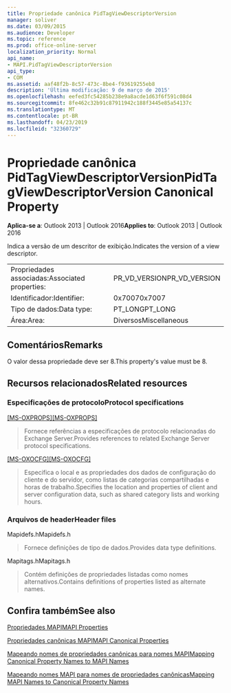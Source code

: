 ```yaml
---
title: Propriedade canônica PidTagViewDescriptorVersion
manager: soliver
ms.date: 03/09/2015
ms.audience: Developer
ms.topic: reference
ms.prod: office-online-server
localization_priority: Normal
api_name:
- MAPI.PidTagViewDescriptorVersion
api_type:
- COM
ms.assetid: aaf48f2b-8c57-473c-8be4-f93619255eb8
description: 'Última modificação: 9 de março de 2015'
ms.openlocfilehash: eefed3fc54285b238e9a8acde1d63f6f591c08d4
ms.sourcegitcommit: 8fe462c32b91c87911942c188f3445e85a54137c
ms.translationtype: MT
ms.contentlocale: pt-BR
ms.lasthandoff: 04/23/2019
ms.locfileid: "32360729"
---
```

# <a name="pidtagviewdescriptorversion-canonical-property"></a><span data-ttu-id="ec0ec-103">Propriedade canônica PidTagViewDescriptorVersion</span><span class="sxs-lookup"><span data-stu-id="ec0ec-103">PidTagViewDescriptorVersion Canonical Property</span></span>

  
  
<span data-ttu-id="ec0ec-104">**Aplica-se a**: Outlook 2013 | Outlook 2016</span><span class="sxs-lookup"><span data-stu-id="ec0ec-104">**Applies to**: Outlook 2013 | Outlook 2016</span></span> 
  
<span data-ttu-id="ec0ec-105">Indica a versão de um descritor de exibição.</span><span class="sxs-lookup"><span data-stu-id="ec0ec-105">Indicates the version of a view descriptor.</span></span>
  
|||
|:-----|:-----|
|<span data-ttu-id="ec0ec-106">Propriedades associadas:</span><span class="sxs-lookup"><span data-stu-id="ec0ec-106">Associated properties:</span></span>  <br/> |<span data-ttu-id="ec0ec-107">PR_VD_VERSION</span><span class="sxs-lookup"><span data-stu-id="ec0ec-107">PR_VD_VERSION</span></span>  <br/> |
|<span data-ttu-id="ec0ec-108">Identificador:</span><span class="sxs-lookup"><span data-stu-id="ec0ec-108">Identifier:</span></span>  <br/> |<span data-ttu-id="ec0ec-109">0x7007</span><span class="sxs-lookup"><span data-stu-id="ec0ec-109">0x7007</span></span>  <br/> |
|<span data-ttu-id="ec0ec-110">Tipo de dados:</span><span class="sxs-lookup"><span data-stu-id="ec0ec-110">Data type:</span></span>  <br/> |<span data-ttu-id="ec0ec-111">PT_LONG</span><span class="sxs-lookup"><span data-stu-id="ec0ec-111">PT_LONG</span></span>  <br/> |
|<span data-ttu-id="ec0ec-112">Área:</span><span class="sxs-lookup"><span data-stu-id="ec0ec-112">Area:</span></span>  <br/> |<span data-ttu-id="ec0ec-113">Diversos</span><span class="sxs-lookup"><span data-stu-id="ec0ec-113">Miscellaneous</span></span>  <br/> |
   
## <a name="remarks"></a><span data-ttu-id="ec0ec-114">Comentários</span><span class="sxs-lookup"><span data-stu-id="ec0ec-114">Remarks</span></span>

<span data-ttu-id="ec0ec-115">O valor dessa propriedade deve ser 8.</span><span class="sxs-lookup"><span data-stu-id="ec0ec-115">This property's value must be 8.</span></span>
  
## <a name="related-resources"></a><span data-ttu-id="ec0ec-116">Recursos relacionados</span><span class="sxs-lookup"><span data-stu-id="ec0ec-116">Related resources</span></span>

### <a name="protocol-specifications"></a><span data-ttu-id="ec0ec-117">Especificações de protocolo</span><span class="sxs-lookup"><span data-stu-id="ec0ec-117">Protocol specifications</span></span>

<span data-ttu-id="ec0ec-118">[[MS-OXPROPS]](https://msdn.microsoft.com/library/f6ab1613-aefe-447d-a49c-18217230b148%28Office.15%29.aspx)</span><span class="sxs-lookup"><span data-stu-id="ec0ec-118">[[MS-OXPROPS]](https://msdn.microsoft.com/library/f6ab1613-aefe-447d-a49c-18217230b148%28Office.15%29.aspx)</span></span>
  
> <span data-ttu-id="ec0ec-119">Fornece referências a especificações de protocolo relacionadas do Exchange Server.</span><span class="sxs-lookup"><span data-stu-id="ec0ec-119">Provides references to related Exchange Server protocol specifications.</span></span>
    
<span data-ttu-id="ec0ec-120">[[MS-OXOCFG]](https://msdn.microsoft.com/library/7d466dd5-c156-4da9-9a01-75c78e7e1a67%28Office.15%29.aspx)</span><span class="sxs-lookup"><span data-stu-id="ec0ec-120">[[MS-OXOCFG]](https://msdn.microsoft.com/library/7d466dd5-c156-4da9-9a01-75c78e7e1a67%28Office.15%29.aspx)</span></span>
  
> <span data-ttu-id="ec0ec-121">Especifica o local e as propriedades dos dados de configuração do cliente e do servidor, como listas de categorias compartilhadas e horas de trabalho.</span><span class="sxs-lookup"><span data-stu-id="ec0ec-121">Specifies the location and properties of client and server configuration data, such as shared category lists and working hours.</span></span>
    
### <a name="header-files"></a><span data-ttu-id="ec0ec-122">Arquivos de header</span><span class="sxs-lookup"><span data-stu-id="ec0ec-122">Header files</span></span>

<span data-ttu-id="ec0ec-123">Mapidefs.h</span><span class="sxs-lookup"><span data-stu-id="ec0ec-123">Mapidefs.h</span></span>
  
> <span data-ttu-id="ec0ec-124">Fornece definições de tipo de dados.</span><span class="sxs-lookup"><span data-stu-id="ec0ec-124">Provides data type definitions.</span></span>
    
<span data-ttu-id="ec0ec-125">Mapitags.h</span><span class="sxs-lookup"><span data-stu-id="ec0ec-125">Mapitags.h</span></span>
  
> <span data-ttu-id="ec0ec-126">Contém definições de propriedades listadas como nomes alternativos.</span><span class="sxs-lookup"><span data-stu-id="ec0ec-126">Contains definitions of properties listed as alternate names.</span></span>
    
## <a name="see-also"></a><span data-ttu-id="ec0ec-127">Confira também</span><span class="sxs-lookup"><span data-stu-id="ec0ec-127">See also</span></span>



[<span data-ttu-id="ec0ec-128">Propriedades MAPI</span><span class="sxs-lookup"><span data-stu-id="ec0ec-128">MAPI Properties</span></span>](mapi-properties.md)
  
[<span data-ttu-id="ec0ec-129">Propriedades canônicas MAPI</span><span class="sxs-lookup"><span data-stu-id="ec0ec-129">MAPI Canonical Properties</span></span>](mapi-canonical-properties.md)
  
[<span data-ttu-id="ec0ec-130">Mapeando nomes de propriedades canônicas para nomes MAPI</span><span class="sxs-lookup"><span data-stu-id="ec0ec-130">Mapping Canonical Property Names to MAPI Names</span></span>](mapping-canonical-property-names-to-mapi-names.md)
  
[<span data-ttu-id="ec0ec-131">Mapeando nomes MAPI para nomes de propriedades canônicas</span><span class="sxs-lookup"><span data-stu-id="ec0ec-131">Mapping MAPI Names to Canonical Property Names</span></span>](mapping-mapi-names-to-canonical-property-names.md)

